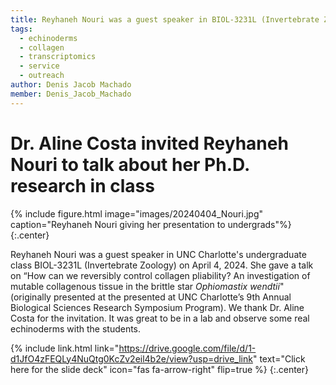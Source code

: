 ```yaml
---
title: Reyhaneh Nouri was a guest speaker in BIOL-3231L (Invertebrate Zoology)
tags:
  - echinoderms
  - collagen
  - transcriptomics
  - service
  - outreach
author: Denis Jacob Machado
member: Denis_Jacob_Machado
---
```


# Dr. Aline Costa invited Reyhaneh Nouri to talk about her Ph.D. research in class

{% include figure.html image="images/20240404_Nouri.jpg" caption="Reyhaneh Nouri giving her presentation to undergrads"%}
{:.center}

Reyhaneh Nouri was a guest speaker in UNC Charlotte's undergraduate class BIOL-3231L (Invertebrate Zoology) on April 4, 2024. She gave a talk on “How can we reversibly control collagen pliability? An investigation of mutable collagenous tissue in the brittle star _Ophiomastix wendtii_" (originally presented at the presented at UNC Charlotte’s 9th Annual Biological Sciences Research Symposium Program). We thank Dr. Aline Costa for the invitation. It was great to be in a lab and observe some real echinoderms with the students.

{% include link.html link="https://drive.google.com/file/d/1-d1JfO4zFEQLy4NuQtg0KcZv2eil4b2e/view?usp=drive_link" text="Click here for the slide deck" icon="fas fa-arrow-right" flip=true %}
{:.center}
